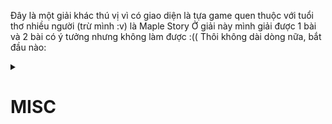 Đây là một giải khác thú vị vì có giao diện là tựa game quen thuộc với tuổi thơ nhiều người (trừ mình :v) là Maple Story
Ở giải này mình giải được 1 bài và 2 bài có ý tưởng nhưng không làm được :(( 
Thôi không dài dòng nữa, bắt đầu nào:

<details>
<summary><h1> MISC </h1> </summary> 

**Challenge: slightly bored hacker**

![image](https://user-images.githubusercontent.com/94149390/187189067-30dc9f53-2af7-4630-8ff8-9d3312d56291.png)

***Description:*** 
*Some hacker calling themselves "0x00FF00LeafHaxs" has hacked our Maple Story account and stolen all our Mesos. Upon doing some research, we've discovered that this hacker might have had a compatriot and they may have traveled together somewhere. Find me their friend's name too, in the format maple{firstname_lastname}. (If you think you have the flag for this but it isn't working, try submitting to bored-hacker)
Author: DontMindMe
NOTE: PLEASE STOP SUBMITTING ANYONE FROM THE DISCORD. OUR INTERNAL RESEARCH TEAM HAS CONFIRMED THEY ARE NOT PLAYING IN THIS CTF*

Phân tích đề:
Okay, challenge này có liên kết với challenge **bored hacker**. Hacker tên là "0x00FF00LeafHaxs" đã hack tài khoản Maple Story và ăn cắp hết Meso. Và sau khi làm một vài 
nghiên cứu thì họ đã tìm ra được hacker đấy có đồng bọn, việc của chúng ta là tìm ra tên của người bạn đó cũng như tên của hacker ở challenge **bored hacker**

Alright, dựa vào dữ kiện của đề bài là "0x00FF00LeafHaxs" mình đã tiến hành tìm kiếm nhân vật này trên các nền tảng mạng xã hội 

Okay, mình đã tìm thấy tài khoản twitter của đối tượng này

![image](https://user-images.githubusercontent.com/94149390/187191066-55565c3f-47f7-45d1-adaa-11e139b25602.png)

Lướt twitter của đối tượng mình tìm thấy bức hình này

![image](https://user-images.githubusercontent.com/94149390/187191252-977aa58f-1f05-4496-952e-7f16e22e03a8.png)

Thế là mình tìm kiếm toà nhà góc trái và ra 

![image](https://user-images.githubusercontent.com/94149390/187191429-732e0789-34ec-4d28-ab7f-d0e817537815.png)

Okay, thế là mình google "Saint Joseph's Oratory of Mount Royal" và dành thời gian tìm cái nơi mà tên này chụp hình nhưng không tìm thấy gì.

Mình thử tìm kiếm username của đối tượng trên twitter xem có gì không thì tìm thấy bài viết này:

![image](https://user-images.githubusercontent.com/94149390/187191652-98969b74-579f-4cb1-b04c-dce7a4bc9622.png)

Có vẻ như đây là bức hình đồng bọn của tên hacker chụp hắn trước khi hắn khởi hành đi Montreal

Nhìn kỹ ta có thể thấy trên bức hình có hiện tên của ai đó

Copy về paint, phóng to và rotate 

![image](https://user-images.githubusercontent.com/94149390/187191969-c3ca3c3a-7a48-4ac9-9474-0b1559ce4df4.png)

Tên trên đó là: Larry Acerabor

Mình thử submit flag tại challenge này và đó đúng là tên của đồng bọn của tên hacker (nếu không đúng thì submit ở challenge bored hacker :v)

>Flag: maple{larry_acerabor}

***Ý tưởng ở challenge ``bored hacker``***: 
Như challenge bên trên, thì challenge bored hacker yêu cầu ta tìm ra tên thật của tên hacker:

![image](https://user-images.githubusercontent.com/94149390/187192547-10310310-3a2f-4ed2-bb42-30d6215ffe6e.png)

Đọc hint ta thấy được rằng tên của tên hacker chỉ ở đâu đó trong bức ảnh:

![image](https://user-images.githubusercontent.com/94149390/187192661-e5da4d3b-6036-4b0b-8868-987c18623cca.png)

Thế là mình mở bức ảnh để xem lại và thấy mã barcode pdf417, đây là loại mã thường dùng trong vé máy bay, nó chứa thông tin trong vé

![image](https://user-images.githubusercontent.com/94149390/187192751-52ac0949-3595-43da-ad82-33c9f637ba9f.png)

Để ý thì thấy mã này bị che khá nhiều nên không dùng tool decode được mà phải giải mã bằng tay :((, do lười (với lúc đó đêm rồi để sáng đi học nữa) nên mình bỏ luôn :v. Lần sau sẽ quay lại làm.

***Ý tưởng ở challenge ``flag hoarding``***: 
Bài này có 1 bạn trong clb mình làm rồi nên mình chỉ chia sẻ ý tưởng bài này thôi :v

![image](https://user-images.githubusercontent.com/94149390/187193223-da22c6ca-dcbc-4309-afba-dbe1e04360d0.png)

Bài này thuộc dạng steganography, việc của mình là tìm flag trong bức hình

![image](https://user-images.githubusercontent.com/94149390/187193384-7c231153-d54f-4a20-b607-8e19ba9ab7b0.png)

Như một thói quen, mình dùng stegseek, steghide, stegsolve, binwalk để tìm data ẩn trong ảnh nhưng không có gì :v 

Ban đầu nhìn bức hình mình nghĩ flag ẩn trong cái đống đen đen, nhưng không, bức hình này chứa MIC aka Machine Identification Code

https://en.wikipedia.org/wiki/Machine_Identification_Code

Search trên mạng thì có tool Deda giải mã nhưng làm mãi không ra gì nên mình dùng GIMP để xử lý và một hồi thì ra

![6ed05fde-d294-40d3-8934-508f9914c662_LEAK_20220804_SCAN_1600_spotted](https://user-images.githubusercontent.com/94149390/187193910-f8ed3336-2be4-4e08-b4c5-54227db658a8.jpeg)

Mình tìm kiếm tool decode nhưng vô vọng nên định làm bằng tay nhưng lười quá nên thôi :v, bài này chủ yếu mình học kỹ thuật steganography mới, và nếu có thời gian thì mình sẽ quay lại làm lại bài này.

</details>
